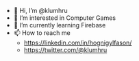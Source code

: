 - 👋 Hi, I’m @klumhru
- 👀 I’m interested in Computer Games
- 🌱 I’m currently learning Firebase
- 📫 How to reach me
  - https://linkedin.com/in/hognigylfason/
  - https://twitter.com/@klumhru

<!---
klumhru/klumhru is a ✨ special ✨ repository because its `README.md` (this file) appears on your GitHub profile.
You can click the Preview link to take a look at your changes.
--->
